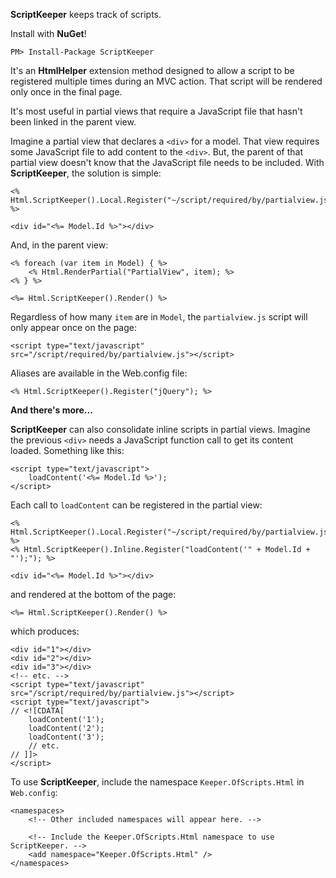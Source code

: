 **ScriptKeeper** keeps track of scripts.

Install with **NuGet**!
```
PM> Install-Package ScriptKeeper 
```

It's an **HtmlHelper** extension method designed to allow a script to be registered multiple times during an MVC action. That script will be rendered only once in the final page.

It's most useful in partial views that require a JavaScript file that hasn't been linked in the parent view.

Imagine a partial view that declares a `<div>` for a model. That view requires some JavaScript file to add content to the `<div>`. But, the parent of that partial view doesn't know that the JavaScript file needs to be included. With **ScriptKeeper**, the solution is simple:

```
<% Html.ScriptKeeper().Local.Register("~/script/required/by/partialview.js"); %>

<div id="<%= Model.Id %>"></div>
```

And, in the parent view:

```
<% foreach (var item in Model) { %>
    <% Html.RenderPartial("PartialView", item); %>
<% } %>

<%= Html.ScriptKeeper().Render() %>
```

Regardless of how many `item` are in `Model`, the `partialview.js` script will only appear once on the page:

```
<script type="text/javascript" src="/script/required/by/partialview.js"></script>
```

Aliases are available in the Web.config file:

```
<% Html.ScriptKeeper().Register("jQuery"); %>
```

**And there's more...**

**ScriptKeeper** can also consolidate inline scripts in partial views. Imagine the previous `<div>` needs a JavaScript function call to get its content loaded. Something like this:

```
<script type="text/javascript">
    loadContent('<%= Model.Id %>');
</script>
```

Each call to `loadContent` can be registered in the partial view:

```
<% Html.ScriptKeeper().Local.Register("~/script/required/by/partialview.js"); %>
<% Html.ScriptKeeper().Inline.Register("loadContent('" + Model.Id + "');"); %>

<div id="<%= Model.Id %>"></div>
```

and rendered at the bottom of the page:
```
<%= Html.ScriptKeeper().Render() %>
```

which produces:

```
<div id="1"></div>
<div id="2"></div>
<div id="3"></div>
<!-- etc. -->
<script type="text/javascript" src="/script/required/by/partialview.js"></script>
<script type="text/javascript">
// <![CDATA[
    loadContent('1');
    loadContent('2');
    loadContent('3');
    // etc.
// ]]>
</script>
```

To use **ScriptKeeper**, include the namespace `Keeper.OfScripts.Html` in `Web.config`:

```
<namespaces>
    <!-- Other included namespaces will appear here. -->

    <!-- Include the Keeper.OfScripts.Html namespace to use ScriptKeeper. -->
    <add namespace="Keeper.OfScripts.Html" />
</namespaces>
```